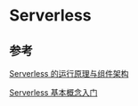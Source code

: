# Serverless

## 参考

[Serverless 的运行原理与组件架构](https://zhuanlan.zhihu.com/p/79214097)

[Serverless 基本概念入门](https://zhuanlan.zhihu.com/p/78250791)
